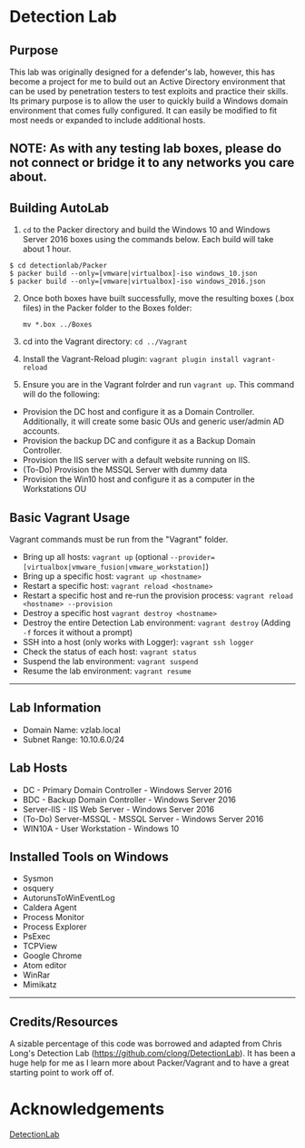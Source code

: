 # Detection Lab

## Purpose
This lab was originally designed for a defender's lab, however, this has become a project for me to build out an Active Directory environment that can be used by penetration testers to test exploits and practice their skills. Its primary purpose is to allow the user to quickly build a Windows domain environment that comes fully configured. It can easily be modified to fit most needs or expanded to include additional hosts.

NOTE: As with any testing lab boxes, please do not connect or bridge it to any networks you care about. 
---

## Building AutoLab

1. `cd` to the Packer directory and build the Windows 10 and Windows Server 2016 boxes using the commands below. Each build will take about 1 hour. 

```
$ cd detectionlab/Packer
$ packer build --only=[vmware|virtualbox]-iso windows_10.json
$ packer build --only=[vmware|virtualbox]-iso windows_2016.json
```

2. Once both boxes have built successfully, move the resulting boxes (.box files) in the Packer folder to the Boxes folder:

    `mv *.box ../Boxes`

3. cd into the Vagrant directory: `cd ../Vagrant`
4. Install the Vagrant-Reload plugin: `vagrant plugin install vagrant-reload`

5. Ensure you are in the Vagrant folrder and run `vagrant up`. This command will do the following:
  * Provision the DC host and configure it as a Domain Controller.  Additionally, it will create some basic OUs and generic user/admin AD accounts.
  * Provision the backup DC and configure it as a Backup Domain Controller.
  * Provision the IIS server with a default website running on IIS.
  * (To-Do) Provision the MSSQL Server with dummy data
  * Provision the Win10 host and configure it as a computer in the Workstations OU

## Basic Vagrant Usage
Vagrant commands must be run from the "Vagrant" folder.

* Bring up all hosts: `vagrant up` (optional `--provider=[virtualbox|vmware_fusion|vmware_workstation]`)
* Bring up a specific host: `vagrant up <hostname>`
* Restart a specific host: `vagrant reload <hostname>`
* Restart a specific host and re-run the provision process: `vagrant reload <hostname> --provision`
* Destroy a specific host `vagrant destroy <hostname>`
* Destroy the entire Detection Lab environment: `vagrant destroy` (Adding `-f` forces it without a prompt)
* SSH into a host (only works with Logger): `vagrant ssh logger`
* Check the status of each host: `vagrant status`
* Suspend the lab environment: `vagrant suspend`
* Resume the lab environment: `vagrant resume`

---

## Lab Information
* Domain Name: vzlab.local
* Subnet Range:  10.10.6.0/24

## Lab Hosts
* DC - Primary Domain Controller - Windows Server 2016
* BDC - Backup Domain Controller - Windows Server 2016
* Server-IIS - IIS Web Server - Windows Server 2016
* (To-Do) Server-MSSQL - MSSQL Server - Windows Server 2016
* WIN10A - User Workstation - Windows 10


## Installed Tools on Windows
  * Sysmon
  * osquery
  * AutorunsToWinEventLog
  * Caldera Agent
  * Process Monitor
  * Process Explorer
  * PsExec
  * TCPView
  * Google Chrome
  * Atom editor
  * WinRar
  * Mimikatz

---

## Credits/Resources
A sizable percentage of this code was borrowed and adapted from Chris Long's Detection Lab (https://github.com/clong/DetectionLab).  It has been a huge help for me as I learn more about Packer/Vagrant and to have a great starting point to work off of.

# Acknowledgements
[DetectionLab](https://github.com/clong/DetectionLab)
